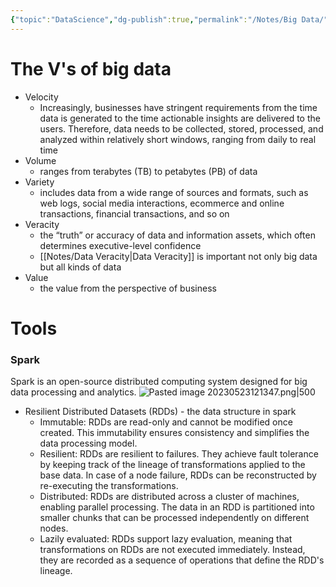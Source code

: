 ```yaml
---
{"topic":"DataScience","dg-publish":true,"permalink":"/Notes/Big Data/","dgPassFrontmatter":true,"noteIcon":""}
---
```



# The V's of big data
- Velocity
	- Increasingly, businesses have stringent requirements from the time data is generated to the time actionable insights are delivered to the users. Therefore, data needs to be collected, stored, processed, and analyzed within relatively short windows, ranging from daily to real time
- Volume
	- ranges from terabytes (TB) to petabytes (PB) of data
- Variety
	- includes data from a wide range of sources and formats, such as web logs, social media interactions, ecommerce and online transactions, financial transactions, and so on
- Veracity
	- the “truth” or accuracy of data and information assets, which often determines executive-level confidence
	- [[Notes/Data Veracity\|Data Veracity]] is important not only big data but all kinds of data
- Value
	- the value from the perspective of business

# Tools
### Spark
Spark is an open-source distributed computing system designed for big data processing and analytics.
![Pasted image 20230523121347.png|500](/img/user/assets/images/Pasted%20image%2020230523121347.png)
- Resilient Distributed Datasets (RDDs) - the data structure in spark
	- Immutable: RDDs are read-only and cannot be modified once created. This immutability ensures consistency and simplifies the data processing model.
	- Resilient: RDDs are resilient to failures. They achieve fault tolerance by keeping track of the lineage of transformations applied to the base data. In case of a node failure, RDDs can be reconstructed by re-executing the transformations.
	- Distributed: RDDs are distributed across a cluster of machines, enabling parallel processing. The data in an RDD is partitioned into smaller chunks that can be processed independently on different nodes.
	- Lazily evaluated: RDDs support lazy evaluation, meaning that transformations on RDDs are not executed immediately. Instead, they are recorded as a sequence of operations that define the RDD's lineage.